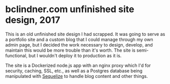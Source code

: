 # bclindner.com unfinished site design, 2017

This is an old unfinished site design I had scrapped. It was going to serve as a portfolio site and a custom blog that I could manage through my own admin page, but I decided the work necessary to design, develop, and maintain this would be more trouble than it's worth. The site is semi-functional, but I wouldn't deploy it to production as it is.

The site is a Dockerized node.js app with an nginx proxy which I'd for security, caching, SSL, etc., as well as a Postgres database being manipulated with [Sequelize](https://github.com/sequelize/sequelize) to handle blog content and other things.

